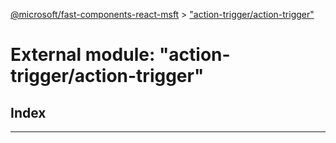 [@microsoft/fast-components-react-msft](../README.md) > ["action-trigger/action-trigger"](../modules/_action_trigger_action_trigger_.md)

# External module: "action-trigger/action-trigger"

## Index

---


